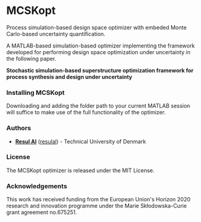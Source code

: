 # MCSKopt
Process simulation-based design space optimizer with embeded Monte Carlo-based uncertainty quantification.


A MATLAB-based simulation-based optimizer implementing the framework developed for performing design space optimization under uncertainty in the following paper.

**Stochastic simulation-based superstructure optimization framework for process synthesis and design under uncertainty**


### Installing MCSKopt
Downloading and adding the folder path to your current MATLAB session will suffice to make use of the full functionality of the optimizer.

### Authors
* **[Resul Al](https://www.linkedin.com/in/resulal/)** ([resulal](https://github.com/resulal)) - Technical University of Denmark

### License
The MCSKopt optimizer is released under the MIT License. 

### Acknowledgements
This work has received funding from the European Union's Horizon 2020 research and innovation programme under the Marie Skłodowska-Curie grant agreement no.675251.
